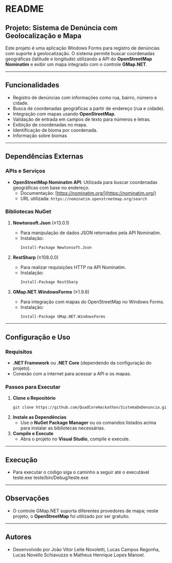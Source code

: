 # README

## Projeto: Sistema de Denúncia com Geolocalização e Mapa

Este projeto é uma aplicação Windows Forms para registro de denúncias com suporte à geolocalização. O sistema permite buscar coordenadas geográficas (latitude e longitude) utilizando a API do **OpenStreetMap Nominatim** e exibir um mapa integrado com o controle **GMap.NET**.

---

## Funcionalidades
- Registro de denúncias com informações como rua, bairro, número e cidade.
- Busca de coordenadas geográficas a partir de endereço (rua e cidade).
- Integração com mapas usando **OpenStreetMap**.
- Validação de entrada em campos de texto para números e letras.
- Exibição de coordenadas no mapa.
- Identificação de bioma por coordenada.
- Informação sobre biomas

---

## Dependências Externas
### APIs e Serviços
- **OpenStreetMap Nominatim API**: Utilizada para buscar coordenadas geográficas com base no endereço.
  - Documentação: [https://nominatim.org/](https://nominatim.org/)
  - URL utilizada: `https://nominatim.openstreetmap.org/search`

### Bibliotecas NuGet
1. **Newtonsoft.Json** (≥13.0.1)
   - Para manipulação de dados JSON retornados pela API Nominatim.
   - Instalação:
     ```bash
     Install-Package Newtonsoft.Json
     ```

2. **RestSharp** (≥108.0.0)
   - Para realizar requisições HTTP na API Nominatim.
   - Instalação:
     ```bash
     Install-Package RestSharp
     ```

3. **GMap.NET.WindowsForms** (≥1.9.6)
   - Para integração com mapas do OpenStreetMap no Windows Forms.
   - Instalação:
     ```bash
     Install-Package GMap.NET.WindowsForms
     ```

---

## Configuração e Uso
### Requisitos
- **.NET Framework** ou **.NET Core** (dependendo da configuração do projeto).
- Conexão com a internet para acessar a API e os mapas.

### Passos para Executar
1. **Clone o Repositório**
   ```bash
   git clone https://github.com/QuadCoreHackathon/SistemaDeDenuncia.git
   ```
2. **Instale as Dependências**
   - Use o **NuGet Package Manager** ou os comandos listados acima para instalar as bibliotecas necessárias.
3. **Compile e Execute**
   - Abra o projeto no **Visual Studio**, compile e execute.

---

## Execução
  - Para executar o código siga o caminho a seguir até o executável teste.exe
  teste/bin/Debug/teste.exe

---

## Observações
- O controle GMap.NET suporta diferentes provedores de mapa; neste projeto, o **OpenStreetMap** foi utilizado por ser gratuito.

---

## Autores
- Desenvolvido por João Vitor Leite Novoletti, 
Lucas Campos Regonha, Lucas Novello Schiavuzzo e 
Matheus Henrique Lopes Manoel.
